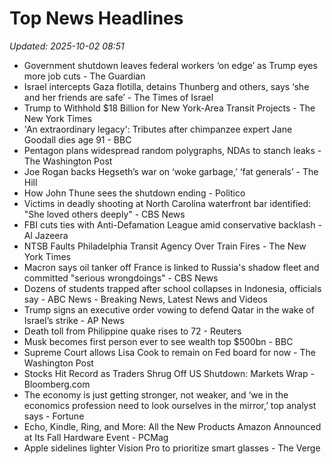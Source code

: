 # Top News Headlines

_Updated: 2025-10-02 08:51_

- Government shutdown leaves federal workers ‘on edge’ as Trump eyes more job cuts - The Guardian
- Israel intercepts Gaza flotilla, detains Thunberg and others, says ‘she and her friends are safe’ - The Times of Israel
- Trump to Withhold $18 Billion for New York-Area Transit Projects - The New York Times
- 'An extraordinary legacy': Tributes after chimpanzee expert Jane Goodall dies age 91 - BBC
- Pentagon plans widespread random polygraphs, NDAs to stanch leaks - The Washington Post
- Joe Rogan backs Hegseth’s war on ‘woke garbage,’ ‘fat generals’ - The Hill
- How John Thune sees the shutdown ending - Politico
- Victims in deadly shooting at North Carolina waterfront bar identified: "She loved others deeply" - CBS News
- FBI cuts ties with Anti-Defamation League amid conservative backlash - Al Jazeera
- NTSB Faults Philadelphia Transit Agency Over Train Fires - The New York Times
- Macron says oil tanker off France is linked to Russia's shadow fleet and committed "serious wrongdoings" - CBS News
- Dozens of students trapped after school collapses in Indonesia, officials say - ABC News - Breaking News, Latest News and Videos
- Trump signs an executive order vowing to defend Qatar in the wake of Israel’s strike - AP News
- Death toll from Philippine quake rises to 72 - Reuters
- Musk becomes first person ever to see wealth top $500bn - BBC
- Supreme Court allows Lisa Cook to remain on Fed board for now - The Washington Post
- Stocks Hit Record as Traders Shrug Off US Shutdown: Markets Wrap - Bloomberg.com
- The economy is just getting stronger, not weaker, and ‘we in the economics profession need to look ourselves in the mirror,’ top analyst says - Fortune
- Echo, Kindle, Ring, and More: All the New Products Amazon Announced at Its Fall Hardware Event - PCMag
- Apple sidelines lighter Vision Pro to prioritize smart glasses - The Verge